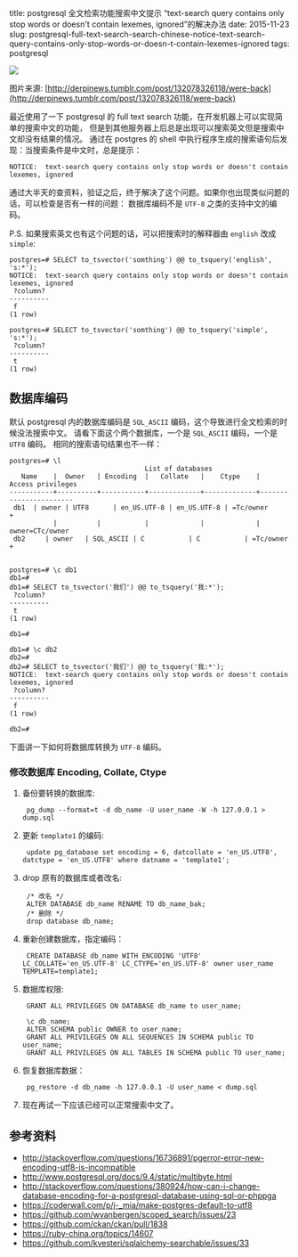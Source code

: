 title: postgresql 全文检索功能搜索中文提示 “text-search query contains only stop words or doesn't contain lexemes, ignored”的解决办法
date: 2015-11-23
slug: postgresql-full-text-search-search-chinese-notice-text-search-query-contains-only-stop-words-or-doesn-t-contain-lexemes-ignored
tags: postgresql


![](/static/images/postgresql/tumblr_inline_nwxibtWTJU1rrl2l6_500.png)

图片来源: [http://derpinews.tumblr.com/post/132078326118/were-back](http://derpinews.tumblr.com/post/132078326118/were-back)

最近使用了一下 postgresql 的 full text search 功能，在开发机器上可以实现简单的搜索中文的功能，
但是到其他服务器上后总是出现可以搜索英文但是搜索中文却没有结果的情况。
通过在 postgres 的 shell 中执行程序生成的搜索语句后发现：当搜索条件是中文时，总是提示：

    NOTICE:  text-search query contains only stop words or doesn't contain lexemes, ignored


通过大半天的查资料，验证之后，终于解决了这个问题。如果你也出现类似问题的话，可以检查是否有一样的问题：
数据库编码不是 `UTF-8` 之类的支持中文的编码。

P.S. 如果搜索英文也有这个问题的话，可以把搜索时的解释器由 `english` 改成 `simple`:


    postgres=# SELECT to_tsvector('somthing') @@ to_tsquery('english', 's:*');
    NOTICE:  text-search query contains only stop words or doesn't contain lexemes, ignored
     ?column? 
    ----------
     f
    (1 row)

    postgres=# SELECT to_tsvector('somthing') @@ to_tsquery('simple', 's:*');
     ?column? 
    ----------
     t
    (1 row)

<!--
##解析器

english -> simple 。如果你搜索时使用的解释器是 `english` 的话改成 `simple` 或者安装的其他支持中文的解释器:
-->



## 数据库编码

默认 postgresql 内的数据库编码是 `SQL_ASCII` 编码，这个导致进行全文检索的时候没法搜索中文。
请看下面这个两个数据库，一个是 `SQL_ASCII` 编码，一个是 `UTF8` 编码。
相同的搜索语句结果也不一样：

    postgres=# \l
                                      List of databases
       Name    |  Owner   | Encoding  |   Collate   |    Ctype    |   Access privileges   
    -----------+----------+-----------+-------------+-------------+-----------------------
     db1  | owner | UTF8      | en_US.UTF-8 | en_US.UTF-8 | =Tc/owner         +
               |          |           |             |             | owner=CTc/owner
     db2     | owner   | SQL_ASCII | C           | C           | =Tc/owner           +


    postgres=# \c db1
    db1=#
    db1=# SELECT to_tsvector('我们') @@ to_tsquery('我:*');
     ?column? 
    ----------
     t
    (1 row)

    db1=# 
    
    db1=# \c db2
    db2=#
    db2=# SELECT to_tsvector('我们') @@ to_tsquery('我:*');
    NOTICE:  text-search query contains only stop words or doesn't contain lexemes, ignored
     ?column? 
    ----------
     f
    (1 row)

    db2=# 


下面讲一下如何将数据库转换为 `UTF-8` 编码。

### 修改数据库 Encoding, Collate, Ctype


1. 备份要转换的数据库:

        pg_dump --format=t -d db_name -U user_name -W -h 127.0.0.1 > dump.sql
    
2. 更新 `template1` 的编码:

        update pg_database set encoding = 6, datcollate = 'en_US.UTF8', datctype = 'en_US.UTF8' where datname = 'template1';
    
3. drop 原有的数据库或者改名:

        /* 改名 */
        ALTER DATABASE db_name RENAME TO db_name_bak;
        /* 删除 */
        drop database db_name;

4. 重新创建数据库，指定编码：

        CREATE DATABASE db_name WITH ENCODING 'UTF8' LC_COLLATE='en_US.UTF-8' LC_CTYPE='en_US.UTF-8' owner user_name TEMPLATE=template1;

5. 数据库权限:

        GRANT ALL PRIVILEGES ON DATABASE db_name to user_name;

        \c db_name;
        ALTER SCHEMA public OWNER to user_name;
        GRANT ALL PRIVILEGES ON ALL SEQUENCES IN SCHEMA public TO user_name;
        GRANT ALL PRIVILEGES ON ALL TABLES IN SCHEMA public TO user_name;

6. 恢复数据库数据：

        pg_restore -d db_name -h 127.0.0.1 -U user_name < dump.sql

7. 现在再试一下应该已经可以正常搜索中文了。



## 参考资料

* <http://stackoverflow.com/questions/16736891/pgerror-error-new-encoding-utf8-is-incompatible>
* <http://www.postgresql.org/docs/9.4/static/multibyte.html>
* <http://stackoverflow.com/questions/380924/how-can-i-change-database-encoding-for-a-postgresql-database-using-sql-or-phppga>
* <https://coderwall.com/p/j-_mia/make-postgres-default-to-utf8>
* <https://github.com/wvanbergen/scoped_search/issues/23>
* <https://github.com/ckan/ckan/pull/1838>
* <https://ruby-china.org/topics/14607>
* <https://github.com/kvesteri/sqlalchemy-searchable/issues/33>


